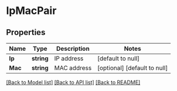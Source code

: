 # IpMacPair

## Properties
Name | Type | Description | Notes
------------ | ------------- | ------------- | -------------
**Ip** | **string** | IP address | [default to null]
**Mac** | **string** | MAC address | [optional] [default to null]

[[Back to Model list]](../README.md#documentation-for-models) [[Back to API list]](../README.md#documentation-for-api-endpoints) [[Back to README]](../README.md)

